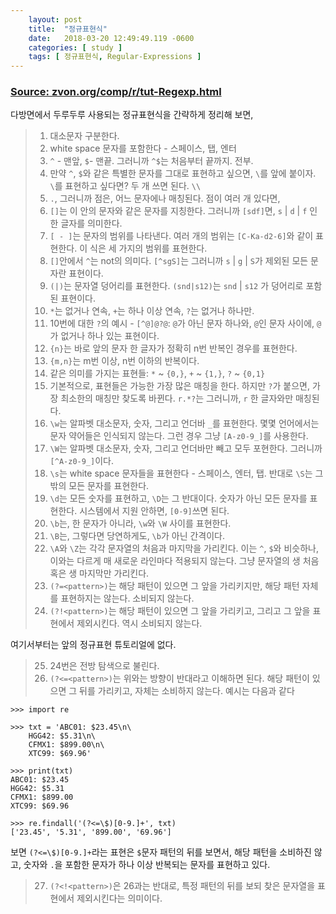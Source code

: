 ```yaml
---
    layout: post
    title:  "정규표현식"
    date:   2018-03-20 12:49:49.119 -0600
    categories: [ study ]
    tags: [ 정규표현식, Regular-Expressions ]
---
```


### [Source: zvon.org/comp/r/tut-Regexp.html](http://zvon.org/comp/r/tut-Regexp.html#Pages~Contents)

다방면에서 두루두루 사용되는 정규표현식을 간략하게 정리해 보면,

> 1. 대소문자 구분한다.
> 2. white space 문자를 포함한다 - 스페이스, 탭, 엔터
> 3. `^` - 맨앞, `$`- 맨끝. 그러니까 `^$`는 처음부터 끝까지. 전부.
> 4. 만약 `^`, `$`와 같은 특별한 문자를 그대로 표현하고 싶으면, `\`를 앞에 붙이자. `\`를 표현하고 싶다면? 두 개 쓰면 된다. `\\`
> 5. `.`, 그러니까 점은, 어느 문자에나 매칭된다. 점이 여러 개 있다면, 
> 6. `[]`는 이 안의 문자와 같은 문자를 지칭한다. 그러니까 `[sdf]`면, `s` | `d` | `f` 인 한 글자를 의미한다. 
> 7. `[ - ]`는 문자의 범위를 나타낸다. 여러 개의 범위는 `[C-Ka-d2-6]`와 같이 표현한다. 이 식은 세 가지의 범위를 표현한다.
> 8. `[]`안에서 `^`는 not의 의미다. `[^sgS]`는 그러니까 `s` | `g` | `S`가 제외된 모든 문자란 표현이다.
> 9. `(|)`는 문자열 덩어리를 표현한다. `(snd|s12)`는 `snd` | `s12` 가 덩어리로 포함된 표현이다.
> 10. `*`는 없거나 연속, `+`는 하나 이상 연속, `?`는 없거나 하나만.
> 11. 10번에 대한 `?`의 예시 - `[^@]@?@`: `@`가 아닌 문자 하나와, `@`인 문자 사이에, `@`가 없거나 하나 있는 표현이다.
> 12. `{n}`는 바로 앞의 문자 한 글자가 정확히 n번 반복인 경우를 표현한다. 
> 13. `{m,n}`는 m번 이상, n번 이하의 반복이다.
> 14. 같은 의미를 가지는 표현들: `*` ~ `{0,}`, `+` ~ `{1,}`, `?` ~ `{0,1}`
> 15. 기본적으로, 표현들은 가능한 가장 많은 매칭을 한다. 하지만 `?`가 붙으면, 가장 최소한의 매칭만 찾도록 바뀐다. `r.*?`는 그러니까, `r` 한 글자와만 매칭된다.
> 16. `\w`는 알파벳 대소문자, 숫자, 그리고 언더바 `_`를 표현한다. 몇몇 언어에서는 문자 약어들은 인식되지 않는다. 그런 경우 그냥 `[A-z0-9_]`를 사용한다.
> 17. `\W`는 알파벳 대소문자, 숫자, 그리고 언더바만 빼고 모두 포현한다. 그러니까 `[^A-z0-9_]`이다.
> 18. `\s`는 white space 문자들을 표현한다 - 스페이스, 엔터, 탭. 반대로 `\S`는  그 밖의 모든 문자를 표현한다.
> 19. `\d`는 모든 숫자를 표현하고, `\D`는 그 반대이다. 숫자가 아닌 모든 문자를 표현한다. 시스템에서 지원 안하면, `[0-9]`쓰면 된다.
> 20. `\b`는, 한 문자가 아니라, `\w`와 `\W` 사이를 표현한다.
> 21. `\B`는, 그렇다면 당연하게도, `\b`가 아닌 간격이다.
> 22. `\A`와 `\Z`는 각각 문자열의 처음과 마지막을 가리킨다. 이는 `^`, `$`와 비슷하나, 이와는 다르게 매 새로운 라인마다 적용되지 않는다. 그냥 문자열의 생 처음 혹은 생 마지막만 가리킨다.
> 23. `(?=<pattern>)`는 해당 패턴이 있으면 그 앞을 가리키지만, 해당 패턴 자체를 표현하지는 않는다. 소비되지 않는다.
> 24. `(?!<pattern>)`는 해당 패턴이 있으면 그 앞을 가리키고, 그리고 그 앞을 표현에서 제외시킨다. 역시 소비되지 않는다.

여기서부터는 앞의 정규표현 튜토리얼에 없다.

> 25. 24번은 전방 탐색으로 불린다.
> 26. `(?<=<pattern>)`는 위와는 방향이 반대라고 이해하면 된다. 해당 패턴이 있으면 그 뒤를 가리키고, 자체는 소비하지 않는다. 예시는 다음과 같다

    >>> import re

    >>> txt = 'ABC01: $23.45\n\
        HGG42: $5.31\n\
        CFMX1: $899.00\n\
        XTC99: $69.96'
    
    >>> print(txt)
    ABC01: $23.45
    HGG42: $5.31
    CFMX1: $899.00
    XTC99: $69.96
    
    >>> re.findall('(?<=\$)[0-9.]+', txt)
    ['23.45', '5.31', '899.00', '69.96']

보면 `(?<=\$)[0-9.]+`라는 표현은 `$`문자 패턴의 뒤를 보면서, 해당 패턴을 소비하진 않고, 숫자와 `.`을 포함한 문자가 하나 이상 반복되는 문자를 표현하고 있다.

> 27. `(?<!<pattern>)`은 26과는 반대로, 특정 패턴의 뒤를 보되 찾은 문자열을 표현에서 제외시킨다는 의미이다.
